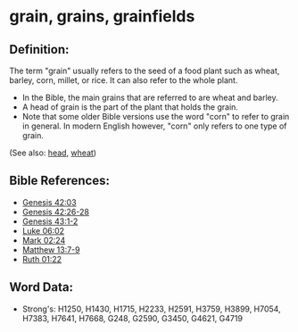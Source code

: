 # grain, grains, grainfields #

## Definition: ##

The term "grain" usually refers to the seed of a food plant such as wheat, barley, corn, millet, or rice. It can also refer to the whole plant.

* In the Bible, the main grains that are referred to are wheat and barley.
* A head of grain is the part of the plant that holds the grain.
* Note that some older Bible versions use the word "corn" to refer to grain in general. In modern English however, "corn" only refers to one type of grain.

(See also: [head](../other/head.md), [wheat](../other/wheat.md))

## Bible References: ##

* [Genesis 42:03](rc://en/tn/help/gen/42/03)
* [Genesis 42:26-28](rc://en/tn/help/gen/42/26)
* [Genesis 43:1-2](rc://en/tn/help/gen/43/01)
* [Luke 06:02](rc://en/tn/help/luk/06/02)
* [Mark 02:24](rc://en/tn/help/mrk/02/24)
* [Matthew 13:7-9](rc://en/tn/help/mat/13/07)
* [Ruth 01:22](rc://en/tn/help/rut/01/22)

## Word Data: ##

* Strong's: H1250, H1430, H1715, H2233, H2591, H3759, H3899, H7054, H7383, H7641, H7668, G248, G2590, G3450, G4621, G4719

